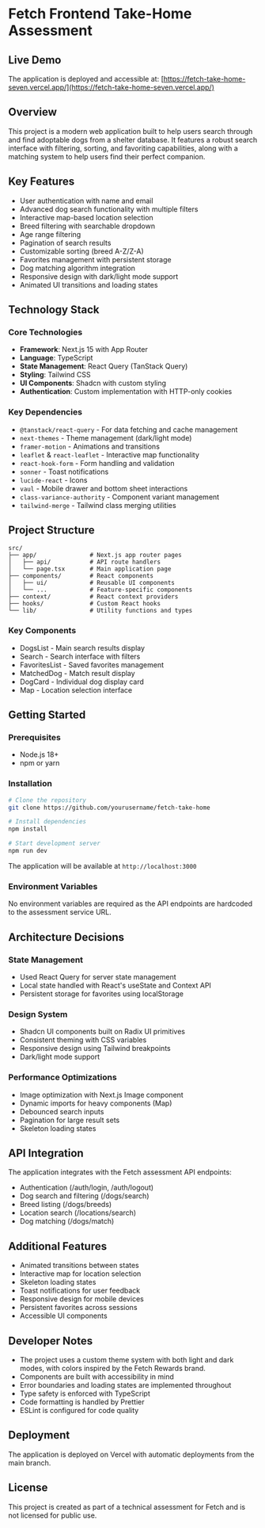 # Fetch Frontend Take-Home Assessment

## Live Demo

The application is deployed and accessible at: [https://fetch-take-home-seven.vercel.app/](https://fetch-take-home-seven.vercel.app/)

## Overview

This project is a modern web application built to help users search through and find adoptable dogs from a shelter database. It features a robust search interface with filtering, sorting, and favoriting capabilities, along with a matching system to help users find their perfect companion.

## Key Features

- User authentication with name and email
- Advanced dog search functionality with multiple filters
- Interactive map-based location selection
- Breed filtering with searchable dropdown
- Age range filtering
- Pagination of search results
- Customizable sorting (breed A-Z/Z-A)
- Favorites management with persistent storage
- Dog matching algorithm integration
- Responsive design with dark/light mode support
- Animated UI transitions and loading states

## Technology Stack

### Core Technologies

- **Framework**: Next.js 15 with App Router
- **Language**: TypeScript
- **State Management**: React Query (TanStack Query)
- **Styling**: Tailwind CSS
- **UI Components**: Shadcn with custom styling
- **Authentication**: Custom implementation with HTTP-only cookies

### Key Dependencies

- `@tanstack/react-query` - For data fetching and cache management
- `next-themes` - Theme management (dark/light mode)
- `framer-motion` - Animations and transitions
- `leaflet` & `react-leaflet` - Interactive map functionality
- `react-hook-form` - Form handling and validation
- `sonner` - Toast notifications
- `lucide-react` - Icons
- `vaul` - Mobile drawer and bottom sheet interactions
- `class-variance-authority` - Component variant management
- `tailwind-merge` - Tailwind class merging utilities

## Project Structure

```
src/
├── app/               # Next.js app router pages
│   ├── api/           # API route handlers
│   └── page.tsx       # Main application page
├── components/        # React components
│   ├── ui/            # Reusable UI components
│   └── ...            # Feature-specific components
├── context/           # React context providers
├── hooks/             # Custom React hooks
└── lib/               # Utility functions and types
```

### Key Components

- DogsList - Main search results display
- Search - Search interface with filters
- FavoritesList - Saved favorites management
- MatchedDog - Match result display
- DogCard - Individual dog display card
- Map - Location selection interface

## Getting Started

### Prerequisites

- Node.js 18+
- npm or yarn

### Installation

```bash
# Clone the repository
git clone https://github.com/yourusername/fetch-take-home

# Install dependencies
npm install

# Start development server
npm run dev
```

The application will be available at `http://localhost:3000`

### Environment Variables

No environment variables are required as the API endpoints are hardcoded to the assessment service URL.

## Architecture Decisions

### State Management

- Used React Query for server state management
- Local state handled with React's useState and Context API
- Persistent storage for favorites using localStorage

### Design System

- Shadcn UI components built on Radix UI primitives
- Consistent theming with CSS variables
- Responsive design using Tailwind breakpoints
- Dark/light mode support

### Performance Optimizations

- Image optimization with Next.js Image component
- Dynamic imports for heavy components (Map)
- Debounced search inputs
- Pagination for large result sets
- Skeleton loading states

## API Integration

The application integrates with the Fetch assessment API endpoints:

- Authentication (/auth/login, /auth/logout)
- Dog search and filtering (/dogs/search)
- Breed listing (/dogs/breeds)
- Location search (/locations/search)
- Dog matching (/dogs/match)

## Additional Features

- Animated transitions between states
- Interactive map for location selection
- Skeleton loading states
- Toast notifications for user feedback
- Responsive design for mobile devices
- Persistent favorites across sessions
- Accessible UI components

## Developer Notes

- The project uses a custom theme system with both light and dark modes, with colors inspired by the Fetch Rewards brand.
- Components are built with accessibility in mind
- Error boundaries and loading states are implemented throughout
- Type safety is enforced with TypeScript
- Code formatting is handled by Prettier
- ESLint is configured for code quality

## Deployment

The application is deployed on Vercel with automatic deployments from the main branch.

## License

This project is created as part of a technical assessment for Fetch and is not licensed for public use.
